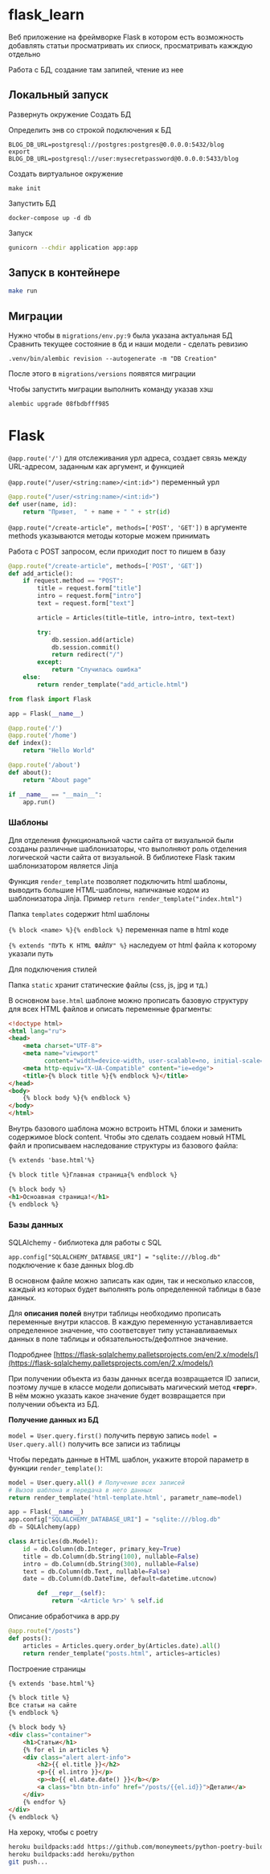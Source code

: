 # flask_learn

Веб приложение на фреймворке Flask в котором есть возможность добавлять статьи
просматривать их спиоск, просматривать кажждую отдельно

Работа с БД, создание там запипей, чтение из нее


## Локальный запуск 
Развернуть окружение
Создать БД

Определить энв со строкой подключения к БД
```
BLOG_DB_URL=postgresql://postgres:postgres@0.0.0.0:5432/blog
export BLOG_DB_URL=postgresql://user:mysecretpassword@0.0.0.0:5433/blog
```

Создать виртуальное окружение
```
make init
```

Запустить БД

    docker-compose up -d db

Запуск
```bash
gunicorn --chdir application app:app
```

## Запуск в контейнере 

```bash
make run
```

## Миграции

Нужно чтобы в `migrations/env.py:9` была указана актуальная БД
Сравнить текущее состояние в бд и наши модели - сделать ревизию
```
.venv/bin/alembic revision --autogenerate -m "DB Creation"
```
После этого в `migrations/versions` появятся миграции

Чтобы запустить миграции выполнить команду указав хэш
```
alembic upgrade 08fbdbfff985
```

### 

# Flask

`@app.route('/')`  для отслеживания урл адреса, создает связь между URL-адресом, заданным как аргумент, и функцией

`@app.route("/user/<string:name>/<int:id>")` переменный урл

```python
@app.route("/user/<string:name>/<int:id>")
def user(name, id):
    return "Привет,  " + name + " " + str(id)
```

`@app.route("/create-article", methods=['POST', 'GET'])` в аргументе methods указываются методы которые можем принимать

Работа с POST запросом, если приходит пост то пишем в базу

```python
@app.route("/create-article", methods=['POST', 'GET'])
def add_article():
    if request.method == "POST":
        title = request.form["title"]
        intro = request.form["intro"]
        text = request.form["text"]

        article = Articles(title=title, intro=intro, text=text)

        try:
            db.session.add(article)
            db.session.commit()
            return redirect("/")
        except:
            return "Случилась ошибка"
    else:
        return render_template("add_article.html")
```

```python
from flask import Flask

app = Flask(__name__)

@app.route('/')
@app.route('/home')
def index():
    return "Hello World"

@app.route('/about')
def about():
    return "About page"

if __name__ == "__main__":
    app.run()
```

### **Шаблоны**

Для отделения функциональной части сайта от визуальной были созданы различные шаблонизаторы, что выполняют роль отделения логической части сайта от визуальной. В библиотеке Flask таким шаблонизатором является Jinja

Функция `render_template` позволяет подключить html шаблоны, выводить большие HTML-шаблоны, напичканые кодом из шаблонизатора Jinja. Пример `return render_template("index.html")`

Папка `templates` содержит html шаблоны 

`{% block <name> %}{% endblock %}`  переменная name в html коде

`{% extends "ПУТЬ К HTML ФАЙЛУ" %}` наследуем от html файла к которому указали путь

Для подключения стилей

Папка `static` хранит статические файлы (css, js, jpg и тд.)

В основном `base.html` шаблоне можно прописать базовую структуру для всех HTML файлов и описать переменные фрагменты:

```html
<!doctype html>
<html lang="ru">
<head>
    <meta charset="UTF-8">
    <meta name="viewport"
          content="width=device-width, user-scalable=no, initial-scale=1.0, maximum-scale=1.0, minimum-scale=1.0">
    <meta http-equiv="X-UA-Compatible" content="ie=edge">
    <title>{% block title %}{% endblock %}</title>
</head>
<body>
    {% block body %}{% endblock %}
</body>
</html>
```

Внутрь базового шаблона можно встроить HTML блоки и заменить содержимое block content. Чтобы это сделать создаем новый HTML файл и прописываем наследование структуры из базового файла:

```html
{% extends 'base.html'%}

{% block title %}Главная страница{% endblock %}

{% block body %}
<h1>Осноавная страница!</h1>
{% endblock %}
```

### **Базы данных**

SQLAlchemy - библиотека для работы с SQL 

`app.config["SQLALCHEMY_DATABASE_URI"] = "sqlite:///blog.db"` подключение к базе данных blog.db

В основном файле можно записать как один, так и несколько классов, каждый из которых будет выполнять роль определенной таблицы в базе данных.

Для **описания полей** внутри таблицы необходимо прописать переменные внутри классов. В каждую переменную устанавливается определенное значение, что соответсвует типу устанавливаемых данных в поле таблицы и обязательность/дефолтное значение.

Подробднее [https://flask-sqlalchemy.palletsprojects.com/en/2.x/models/](https://flask-sqlalchemy.palletsprojects.com/en/2.x/models/)

При получении объекта из базы данных всегда возвращается ID записи, поэтому лучше в классе модели дописывать магический метод «__repr__». В нём можно указать какое значение будет возвращается при получении объекта из БД.

**Получение данных из БД**

`model = User.query.first()`  получить первую запись
`model = User.query.all()` получить все записи из таблицы

Чтобы передать данные в HTML шаблон, укажите второй параметр в функции `render_template()`:

```python
model = User.query.all() # Получение всех записей
# Вызов шаблона и передача в него данных
return render_template('html-template.html', parametr_name=model)
```

```python
app = Flask(__name__)
app.config["SQLALCHEMY_DATABASE_URI"] = "sqlite:///blog.db"
db = SQLAlchemy(app)

class Articles(db.Model):
    id = db.Column(db.Integer, primary_key=True)
    title = db.Column(db.String(100), nullable=False)
    intro = db.Column(db.String(300), nullable=False)
    text = db.Column(db.Text, nullable=False)
    date = db.Column(db.DateTime, default=datetime.utcnow)

		def __repr__(self):
			return '<Article %r>' % self.id
```

Описание обработчика в app.py

```python
@app.route("/posts")
def posts():
    articles = Articles.query.order_by(Articles.date).all()
    return render_template("posts.html", articles=articles)
```

Построение страницы 

```html
{% extends 'base.html'%}

{% block title %}
Все статьи на сайте
{% endblock %}

{% block body %}
<div class="container">
    <h1>Статьи</h1>
    {% for el in articles %}
    <div class="alert alert-info">
        <h2>{{ el.title }}</h2>
        <p>{{ el.intro }}</p>
        <p><b>{{ el.date.date() }}</b></p>
        <a class="btn btn-info" href="/posts/{{el.id}}">Детали</a>
    </div>
    {% endfor %}
</div>
{% endblock %}
```

На хероку, чтобы с poetry
```bash
heroku buildpacks:add https://github.com/moneymeets/python-poetry-buildpack.git
heroku buildpacks:add heroku/python
git push...
```
